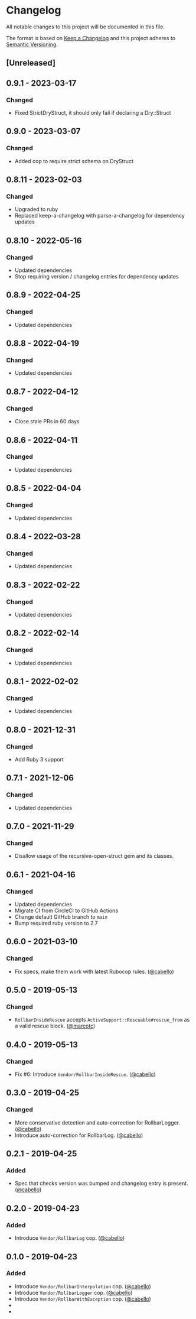 # Changelog
All notable changes to this project will be documented in this file.

The format is based on [Keep a Changelog](https://keepachangelog.com/en/1.0.0/)
and this project adheres to [Semantic Versioning](https://semver.org/spec/v2.0.0.html).

## [Unreleased]

## 0.9.1 - 2023-03-17
### Changed
- Fixed StrictDryStruct, it should only fail if declaring a Dry::Struct

## 0.9.0 - 2023-03-07
### Changed
- Added cop to require strict schema on DryStruct

## 0.8.11 - 2023-02-03
### Changed
- Upgraded to ruby
- Replaced keep-a-changelog with parse-a-changelog for dependency updates

## 0.8.10 - 2022-05-16
### Changed
- Updated dependencies
- Stop requiring version / changelog entries for dependency updates

## 0.8.9 - 2022-04-25
### Changed
- Updated dependencies

## 0.8.8 - 2022-04-19
### Changed
- Updated dependencies

## 0.8.7 - 2022-04-12
### Changed
- Close stale PRs in 60 days

## 0.8.6 - 2022-04-11
### Changed
- Updated dependencies

## 0.8.5 - 2022-04-04
### Changed
- Updated dependencies

## 0.8.4 - 2022-03-28
### Changed
- Updated dependencies

## 0.8.3 - 2022-02-22
### Changed
- Updated dependencies

## 0.8.2 - 2022-02-14
### Changed
- Updated dependencies

## 0.8.1 - 2022-02-02
### Changed
- Updated dependencies

## 0.8.0 - 2021-12-31
### Changed
- Add Ruby 3 support

## 0.7.1 - 2021-12-06
### Changed
- Updated dependencies

## 0.7.0 - 2021-11-29
### Changed
- Disallow usage of the recursive-open-struct gem and its classes.

## 0.6.1 - 2021-04-16
### Changed
- Updated dependencies
- Migrate CI from CircleCI to GitHub Actions
- Change default GitHub branch to `main`
- Bump required ruby version to 2.7

## 0.6.0 - 2021-03-10
### Changed
- Fix specs, make them work with latest Rubocop rules. ([@cabello][])

## 0.5.0 - 2019-05-13
### Changed
- `RollbarInsideRescue` accepts `ActiveSupport::Rescuable#rescue_from` as a valid rescue block. ([@marcotc][])

## 0.4.0 - 2019-05-13
### Changed
- Fix #6: Introduce `Vendor/RollbarInsideRescue`. ([@cabello][])

## 0.3.0 - 2019-04-25
### Changed
- More conservative detection and auto-correction for RollbarLogger. ([@cabello][])
- Introduce auto-correction for RollbarLog. ([@cabello][])

## 0.2.1 - 2019-04-25
### Added
- Spec that checks version was bumped and changelog entry is present. ([@cabello][])

## 0.2.0 - 2019-04-23
### Added
- Introduce `Vendor/RollbarLog` cop. ([@cabello][])

## 0.1.0 - 2019-04-23
### Added
- Introduce `Vendor/RollbarInterpolation` cop. ([@cabello][])
- Introduce `Vendor/RollbarLogger` cop. ([@cabello][])
- Introduce `Vendor/RollbarWithException` cop. ([@cabello][])
- [@cabello]: https://github.com/cabello
- [@marcotc]: https://github.com/marcotc
